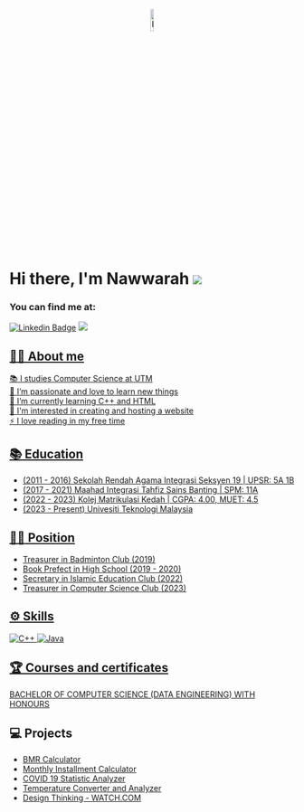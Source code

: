 <p align = "center" > 
     <img src="https://github.com/nawwarahauni/nawwarahauni/assets/148327549/92f77b93-3945-4135-b681-915e7b8c9b09" height="10% width="10%" alt="Panda"/>
</p><br/>

# Hi there, I'm Nawwarah ![](https://user-images.githubusercontent.com/18350557/176309783-0785949b-9127-417c-8b55-ab5a4333674e.gif) <br/>
### You can find me at:
[![Linkedin Badge](https://img.shields.io/badge/-nawwarahauni-blue?style=flat&logo=Linkedin&logoColor=white)](https://www.linkedin.com/in/nawwarah-auni-nazrudin-262895299/) 
<a href="mailto:peigeok0726@gmail.com">
<img src="https://img.shields.io/badge/nawwarahauni@graduate.utm.my-D14836?style=flat&logo=gmail&logoColor=white">

## 👩‍💻 About me
📚 I studies Computer Science at UTM <br>
🌸 I’m passionate and love to learn new things <br>
🌱 I’m currently learning C++ and HTML <br>
💬 I'm interested in creating and hosting a website <br/>
⚡ I love reading in my free time 

## :books: Education
- (2011 - 2016) Sekolah Rendah Agama Integrasi Seksyen 19 | UPSR: 5A 1B <br/>
- (2017 - 2021) Maahad Integrasi Tahfiz Sains Banting | SPM: 11A <br/>
- (2022 - 2023) Kolej Matrikulasi Kedah | CGPA: 4.00, MUET: 4.5 <br/>
- (2023 - Present) Univesiti Teknologi Malaysia <br/>

## :woman_teacher: Position
- Treasurer in Badminton Club (2019)
- Book Prefect in High School (2019 - 2020)
- Secretary in Islamic Education Club (2022)
- Treasurer in Computer Science Club (2023)

## ⚙ Skills
![C++](https://img.shields.io/badge/c++-%2300599C.svg?style=for-the-badge&logo=c%2B%2B&logoColor=white) ![Java](https://img.shields.io/badge/java-%23ED8B00.svg?style=for-the-badge&logo=openjdk&logoColor=white)

## 🏆 Courses and certificates
[BACHELOR OF COMPUTER SCIENCE (DATA ENGINEERING) WITH HONOURS](https://github.com/nawwarahauni/SEMESTER_1)

## 💻 Projects
- [BMR Calculator](https://github.com/nawwarahauni/Year1_Sem1/blob/main/Programming%20Technique%20I/Assignment%202%20set%201.cpp)
- [Monthly Installment Calculator](https://github.com/nawwarahauni/Year1_Sem1/blob/main/Programming%20Technique%20I/Assignment%202%20set%202.cpp)
- [COVID 19 Statistic Analyzer](https://github.com/nawwarahauni/Year1_Sem1/blob/main/Programming%20Technique%20I/Exercise%202%20Function.cpp)
- [Temperature Converter and Analyzer](https://github.com/nawwarahauni/Year1_Sem1/blob/main/Programming%20Technique%20I/Exercise%203%20Input%20Output.cpp)
- [Design Thinking - WATCH.COM](https://github.com/nawwarahauni/SEMESTER_1/blob/main/Technology%20%26%20Information%20Systems/Design%20Thinking%20Report%20(Computer%20Hardware)%20-%20Group%207.pdf)






